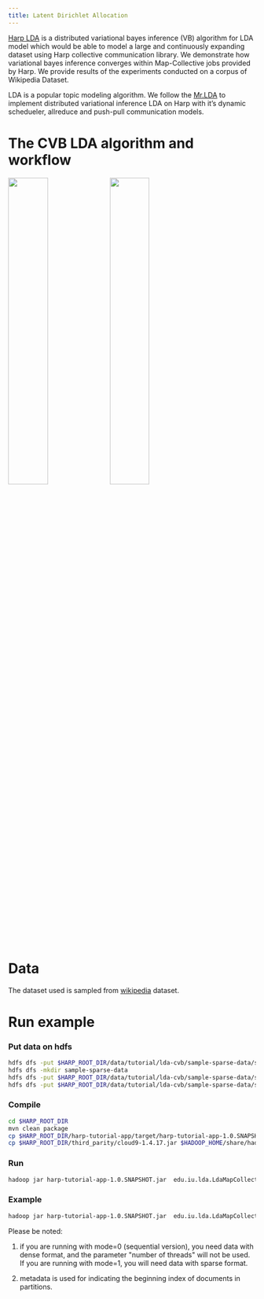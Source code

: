 ```yaml
---
title: Latent Dirichlet Allocation 
---
```


[Harp LDA](https://github.com/DSC-SPIDAL/harp/tree/master/harp-tutorial-app/src/main/java/edu/iu/lda) is a distributed variational bayes inference (VB) algorithm for LDA model which would be able to model a large and continuously expanding dataset using Harp collective communication library. We demonstrate how variational bayes inference converges within Map-Collective jobs provided by Harp. We provide results of the experiments conducted on a corpus of Wikipedia Dataset.

LDA is a popular topic modeling algorithm. We follow the [Mr.LDA](https://github.com/lintool/Mr.LDA) to implement distributed variational inference LDA on Harp with it’s dynamic schedueler, allreduce and push-pull communication models.

# The CVB LDA algorithm and workflow


 <img src="/img/lda/algorithm.png" style="float: left; width: 40%; margin-right: 1%; margin-bottom: 0.5em;">
 <img src="/img/lda/workflow.png" style="float: left; width: 40%; margin-right: 1%; margin-bottom: 0.5em;" >

 <p style="clear: both;">


# Data
The dataset used is sampled from [wikipedia](https://dumps.wikimedia.org/enwiki/latest/enwiki-latest-pages-articles.xml.bz2) dataset.


# Run example

### Put data on hdfs
```bash
hdfs dfs -put $HARP_ROOT_DIR/data/tutorial/lda-cvb/sample-sparse-data/sample-sparse-metadata .
hdfs dfs -mkdir sample-sparse-data
hdfs dfs -put $HARP_ROOT_DIR/data/tutorial/lda-cvb/sample-sparse-data/sample-sparse-data-part-1.txt sample-sparse-data
hdfs dfs -put $HARP_ROOT_DIR/data/tutorial/lda-cvb/sample-sparse-data/sample-sparse-data-part-0.txt sample-sparse-data
```

### Compile
```bash
cd $HARP_ROOT_DIR
mvn clean package
cp $HARP_ROOT_DIR/harp-tutorial-app/target/harp-tutorial-app-1.0.SNAPSHOT.jar $HADOOP_HOME
cp $HARP_ROOT_DIR/third_parity/cloud9-1.4.17.jar $HADOOP_HOME/share/hadoop/mapreduce
```

### Run
```bash
hadoop jar harp-tutorial-app-1.0.SNAPSHOT.jar  edu.iu.lda.LdaMapCollective <input dir>  <metafile>  <output dir> <number of terms> <number of topics> <number of docs> <number of MapTasks> <number of iterations> <number of threads> <mode, 1=multithreading>
```

### Example
```bash
hadoop jar harp-tutorial-app-1.0.SNAPSHOT.jar  edu.iu.lda.LdaMapCollective sample-sparse-data sample-sparse-metadata  sample-sparse-output 11 2 12 2 5 4 1
```

Please be noted:

1. if you are running with mode=0 (sequential version), you need data with dense format, and the parameter "number of threads" will not be used. If you are running with mode=1, you will need data with sparse format.

2. metadata is used for indicating the beginning index of documents in partitions.